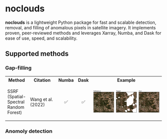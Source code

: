 # noclouds

**noclouds** is a lightweight Python package for fast and scalable detection, removal, and filling of anomalous pixels in satellite imagery. It implements proven, peer-reviewed methods and leverages Xarray, Numba, and Dask for ease of use, speed, and scalability.

## Supported methods

### Gap-filling
<table style="width:100%;">
  <tr>
    <th>Method</th>
    <th>Citation</th>
    <th>Numba</th>
    <th>Dask</th>
    <th>Example</th>
  </tr>
  <tr>
    <td style="width:1%;"><p align="left">SSRF (Spatial-Spectral Random Forest)</p></td>
    <td><p align="left">Wang et al. (2022)</p></td>
    <td><p align="center">✅</p></td>
    <td><p align="center">✅</p></td>
    <td><img src="docs/images/ssrf.png" width="100%"></td>
  </tr>
</table>



### Anomoly detection


